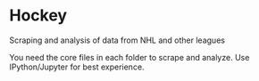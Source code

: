 # Hockey
Scraping and analysis of data from NHL and other leagues

You need the core files in each folder to scrape and analyze. Use IPython/Jupyter for best experience.
